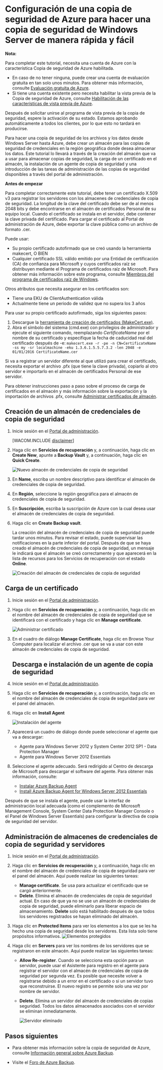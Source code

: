 <properties linkid="manage-services-recovery-configure-backup-vault" urlDisplayName="Configure a Backup Vault" pageTitle="Configure Azure Recovery Services to quickly and easily back-up Windows Server" metaKeywords="disaster recovery" description="Use this tutorial to learn how to use the Backup service in Microsoft's Azure cloud offering to back up Windows Server to the cloud." metaCanonical="" services="recovery-services" documentationCenter="" title="Configure Azure Backup to quickly and easily back-up Windows Server" authors="starra" solutions="" manager="cynthn" editor="tysonn" />


Configuración de una copia de seguridad de Azure para hacer una copia de seguridad de Windows Server de manera rápida y fácil
=============================================================================================================================

**Nota:**

Para completar este tutorial, necesita una cuenta de Azure con la característica Copia de seguridad de Azure habilitada.

-   En caso de no tener ninguna, puede crear una cuenta de evaluación gratuita en tan solo unos minutos. Para obtener más información, consulte [Evaluación gratuita de Azure](/en-us/pricing/free-trial/).
-   Si tiene una cuenta existente pero necesita habilitar la vista previa de la Copia de seguridad de Azure, consulte [Habilitación de las características de vista previa de Azure](/es-es/develop/net/tutorials/create-a-windows-azure-account/#enable).

Después de solicitar unirse al programa de vista previa de la copia de seguridad, espere la activación de su estado. Estamos aprobando automáticamente a todos los clientes, por lo que esto no tardará en producirse.

Para hacer una copia de seguridad de los archivos y los datos desde Windows Server hasta Azure, debe crear un almacén para las copias de seguridad de credenciales en la región geográfica donde desea almacenar los datos. Este tutorial lo llevará a través de la creación del almacén que va a usar para almacenar copias de seguridad, la carga de un certificado en el almacén, la instalación de un agente de copia de seguridad y una introducción de las tareas de administración de las copias de seguridad disponibles a través del portal de administración.

**Antes de empezar**

Para completar correctamente este tutorial, debe tener un certificado X.509 v3 para registrar los servidores con los almacenes de credenciales de copia de seguridad. La longitud de la clave del certificado debe ser de al menos 2048 bits y debe encontrarse en el almacén de certificados Personal de su equipo local. Cuando el certificado se instala en el servidor, debe contener la clave privada del certificado. Para cargar el certificado al Portal de administración de Azure, debe exportar la clave pública como un archivo de formato .cer.

Puede usar:

-   Su propio certificado autofirmado que se creó usando la herramienta makecert, O BIEN
-   Cualquier certificado SSL válido emitido por una Entidad de certificación (CA) de confianza para Microsoft y cuyos certificados raíz se distribuyen mediante el Programa de certificados raíz de Microsoft. Para obtener más información sobre este programa, consulte [Miembros del programa de certificados raíz de Windows](http://go.microsoft.com/fwlink/p/?LinkId=294666).

Otros atributos que necesita asegurar en los certificados son:

-   Tiene una EKU de ClientAuthentication válida
-   Actualmente tiene un periodo de validez que no supera los 3 años

Para usar su propio certificado autofirmado, siga los siguientes pasos:

1.  Descargue la [herramienta de creación de certificados (MakeCert.exe)](http://go.microsoft.com/fwlink/p/?LinkID=294662).
2.  Abra el símbolo del sistema (cmd.exe) con privilegios de administrador y ejecute el siguiente comando, reemplazando *CertificateName* por el nombre de su certificado y especifique la fecha de caducidad real del certificado después de -e: `makecert.exe -r -pe -n CN=CertificateName -ss my -sr localmachine -eku 1.3.6.1.5.5.7.3.2 -len 2048 -e 01/01/2016 CertificateName.cer`

Si va a registrar un servidor diferente al que utilizó para crear el certificado, necesita exportar el archivo .pfx (que tiene la clave privada), copiarlo al otro servidor e importarlo en el almacén de certificados Personal de ese servidor.

Para obtener instrucciones paso a paso sobre el proceso de carga de certificados en el almacén y más información sobre la exportación y la importación de archivos .pfx, consulte [Administrar certificados de almacén](http://go.microsoft.com/fwlink/p/?LinkID=294662).

Creación de un almacén de credenciales de copia de seguridad
------------------------------------------------------------

1.  Inicie sesión en el [Portal de administración](https://manage.windowsazure.com).

    [WACOM.INCLUDE [disclaimer](../includes/disclaimer.md)]

2.  Haga clic en **Servicios de recuperación** y, a continuación, haga clic en **Create New**, apunte a **Backup Vault** y, a continuación, haga clic en **Quick Create**.

    ![Nuevo almacén de credenciales de copia de seguridad](./media/backup-configure-vault/RS_howtobackup1.png)

3.  En **Name**, escriba un nombre descriptivo para identificar el almacén de credenciales de copia de seguridad.

4.  En **Región**, seleccione la región geográfica para el almacén de credenciales de copia de seguridad.

5.  En **Suscripción**, escriba la suscripción de Azure con la cual desea usar el almacén de credenciales de copia de seguridad.

6.  Haga clic en **Create Backup vault**.

    La creación del almacén de credenciales de copia de seguridad puede tardar unos minutos. Para revisar el estado, puede supervisar las notificaciones en la parte inferior del portal. Después de que se haya creado el almacén de credenciales de copia de seguridad, un mensaje le indicará que el almacén se creó correctamente y que aparecerá en la lista de recursos para los Servicios de recuperación con el estado **Online**.

    ![Creación del almacén de credenciales de copia de seguridad](./media/backup-configure-vault/RS_howtobackup2.png)

Carga de un certificado
-----------------------

1.  Inicie sesión en el [Portal de administración](https://manage.windowsazure.com).

2.  Haga clic en **Servicios de recuperación** y, a continuación, haga clic en el nombre del almacén de credenciales de copia de seguridad que se identificará con el certificado y haga clic en **Manage certificate**.

    ![Administrar certificado](./media/backup-configure-vault/RS_howtoupload1.png)

3.  En el cuadro de diálogo **Manage Certificate**, haga clic en Browse Your Computer para localizar el archivo .cer que se va a usar con este almacén de credenciales de copia de seguridad.

    Descarga e instalación de un agente de copia de seguridad
    ---------------------------------------------------------

4.  Inicie sesión en el [Portal de administración](https://manage.windowsazure.com).

5.  Haga clic en **Servicios de recuperación** y, a continuación, haga clic en el nombre del almacén de credenciales de copia de seguridad para ver el panel del almacén.

6.  Haga clic en **Install Agent**

    ![Instalación del agente](./media/backup-configure-vault/RS_howtodownload1.png)

7.  Aparecerá un cuadro de diálogo donde puede seleccionar el agente que va a descargar:
    -   Agente para Windows Server 2012 y System Center 2012 SP1 - Data Protection Manager
    -   Agente para Windows Server 2012 Essentials

8.  Seleccione el agente adecuado. Será redirigido al Centro de descarga de Microsoft para descargar el software del agente. Para obtener más información, consulte:

    -   [Instalar Azure Backup Agent](http://technet.microsoft.com/en-us/library/hh831761.aspx#BKMK_installagent)
    -   [Install Azure Backup Agent for Windows Server 2012 Essentials](http://technet.microsoft.com/en-us/library/jj884318.aspx)

Después de que se instala el agente, puede usar la interfaz de administración local adecuada (como el complemento de Microsoft Management Console, System Center Data Protection Manager Console o el Panel de Windows Server Essentials) para configurar la directiva de copia de seguridad del servidor.

Administración de almacenes de credenciales de copia de seguridad y servidores
------------------------------------------------------------------------------

1.  Inicie sesión en el [Portal de administración](https://manage.windowsazure.com).

2.  Haga clic en **Servicios de recuperación** y, a continuación, haga clic en el nombre del almacén de credenciales de copia de seguridad para ver el panel del almacén. Aquí puede realizar las siguientes tareas:
    -   **Manage certificate**. Se usa para actualizar el certificado que se cargó anteriormente.
    -   **Delete**. Elimina el almacén de credenciales de copia de seguridad actual. En caso de que ya no se use un almacén de credenciales de copia de seguridad, puede eliminarlo para liberar espacio de almacenamiento. **Delete** solo está habilitado después de que todos los servidores registrados se hayan eliminado del almacén.

3.  Haga clic en **Protected Items** para ver los elementos a los que se les ha hecho una copia de seguridad desde los servidores. Esta lista solo tiene propósitos informativos.
     ![Elementos protegidos](./media/backup-configure-vault/RS_protecteditems.png)

4.  Haga clic en **Servers** para ver los nombres de los servidores que se registraron en este almacén. Aquí puede realizar las siguientes tareas:
    -   **Allow Re-register**. Cuando se selecciona esta opción para un servidor, puede usar el Asistente para registro en el agente para registrar el servidor con el almacén de credenciales de copia de seguridad por segunda vez. Es posible que necesite volver a registrarse debido a un error en el certificado o si un servidor tuvo que reconstruirse. El nuevo registro se permite solo una vez por nombre de servidor.
    -   **Delete**. Elimina un servidor del almacén de credenciales de copias seguridad. Todos los datos almacenados asociados con el servidor se eliminan inmediatamente.

        ![Servidor eliminado](./media/backup-configure-vault/RS_deletedserver.png)

Pasos siguientes
----------------

-   Para obtener más información sobre la copia de seguridad de Azure, consulte [Información general sobre Azure Backup](http://go.microsoft.com/fwlink/p/?LinkId=222425).

-   Visite el [Foro de Azure Backup](http://go.microsoft.com/fwlink/p/?LinkId=290933).


